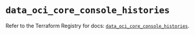 # `data_oci_core_console_histories`

Refer to the Terraform Registry for docs: [`data_oci_core_console_histories`](https://registry.terraform.io/providers/oracle/oci/6.18.0/docs/data-sources/core_console_histories).
